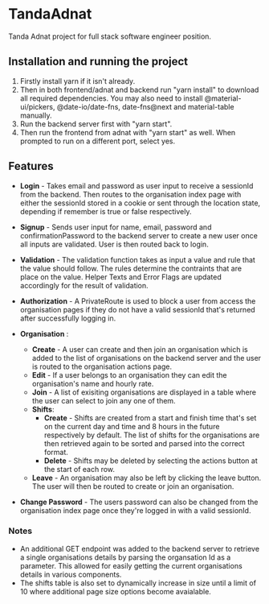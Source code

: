 # TandaAdnat
Tanda Adnat project for full stack software engineer position.

## Installation and running the project
1. Firstly install yarn if it isn't already.
2. Then in both frontend/adnat and backend run "yarn install" to download all required dependencies. You may also need to install @material-ui/pickers, @date-io/date-fns, date-fns@next and material-table manually.
3. Run the backend server first with "yarn start".
4. Then run the frontend from adnat with "yarn start" as well. When prompted to run on a different port, select yes.

## Features
* **Login** - Takes email and password as user input to receive a sessionId from the backend. Then routes to the organisation index page with either the sessionId  stored in a cookie or sent through the location state, depending if remember is true or false respectively.
  
* **Signup** - Sends user input for name, email, password and confirmationPassword to the backend server to create a new user once all inputs are validated. User is then routed back to login.

* **Validation** - The validation function takes as input a value and rule that the value should follow. The rules determine the contraints that are place on the value. Helper Texts and Error Flags are updated accordingly for the result of validation.

* **Authorization** - A PrivateRoute is used to block a user from access the organisation pages if they do not have a valid sessionId that's returned after successfully logging in.

* **Organisation** :
  * **Create** - A user can create and then join an organisation which is added to the list of organisations on the backend server and the user is routed to the organisation actions page.
  * **Edit** - If a user belongs to an organisation they can edit the organisation's name and hourly rate.
  * **Join** - A list of exisiting organisations are displayed in a table where the user can select to join any one of them.
  * **Shifts**:
    * **Create** - Shifts are created from a start and finish time that's set on the current day and time and 8 hours in the future respectively by default. The list of shifts for the organisations are then retrieved again to be sorted and parsed into the correct format.
    * **Delete** - Shifts may be deleted by selecting the actions button at the start of each row. 
  * **Leave** - An organisation may also be left by clicking the leave button. The user will then be routed to create or join an organisation.
* **Change Password** - The users password can also be changed from the organisation index page once they're logged in with a valid sessionId.

### Notes
* An additional GET endpoint was added to the backend server to retrieve a single organisations details by parsing the organsation Id as a parameter. This allowed for easily getting the current organisations details in various components.
* The shifts table is also set to dynamically increase in size until a limit of 10 where additional page size options become avaialable.